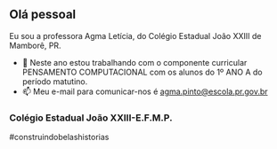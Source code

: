 ## Olá pessoal
Eu sou a professora Agma Letícia, do Colégio Estadual João XXIII de Mamborê, PR.
- 🔭 Neste ano estou trabalhando com o componente curricular PENSAMENTO COMPUTACIONAL com os alunos do 1º ANO A do período matutino.
- 📫 Meu e-mail para comunicar-nos é agma.pinto@escola.pr.gov.br


### Colégio Estadual João XXIII-E.F.M.P.
#construindobelashistorias

